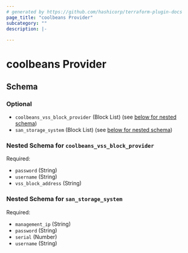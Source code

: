 ```yaml
---
# generated by https://github.com/hashicorp/terraform-plugin-docs
page_title: "coolbeans Provider"
subcategory: ""
description: |-
  
---
```


# coolbeans Provider





<!-- schema generated by tfplugindocs -->
## Schema

### Optional

- `coolbeans_vss_block_provider` (Block List) (see [below for nested schema](#nestedblock--coolbeans_vss_block_provider))
- `san_storage_system` (Block List) (see [below for nested schema](#nestedblock--san_storage_system))

<a id="nestedblock--coolbeans_vss_block_provider"></a>
### Nested Schema for `coolbeans_vss_block_provider`

Required:

- `password` (String)
- `username` (String)
- `vss_block_address` (String)


<a id="nestedblock--san_storage_system"></a>
### Nested Schema for `san_storage_system`

Required:

- `management_ip` (String)
- `password` (String)
- `serial` (Number)
- `username` (String)
